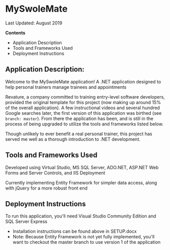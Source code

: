 # MySwoleMate
Last Updated: August 2019

**Contents**
- Application Description
- Tools and Frameworks Used
- Deployment Instructions


## Application Description: 

Welcome to the MySwoleMate application!  A .NET application designed to help personal trainers manage trainees and appointments

Revature, a company committed to training entry-level software developers, provided the original template for this project (now making up around 15% of the overall application).  A few instructional videos and several hundred Google searches later, the first version of this application was birthed (see `branch: master`).  From there the application has been, and is still in the process of being upgraded to utilize the tools and frameworks listed below.

Though unlikely to ever benefit a real personal trainer, this project has served me well as a thorough introduction to .NET development.


## Tools and Frameworks Used

Developed using Virtual Studio, MS SQL Server, ADO.NET, ASP.NET Web Forms and Server Controls, and IIS Deployment

Currently implementing Entity Framework for simpler data access, along with jQuery for a more robust front end

## Deployment Instructions

To run this application, you'll need Visual Studio Community Edition and SQL Server Express
- Installation instructions can be found above in SETUP.docx
- Note: Because Entity Framework is not yet fully implemented, you'll want to checkout the master branch to use version 1 of the application
